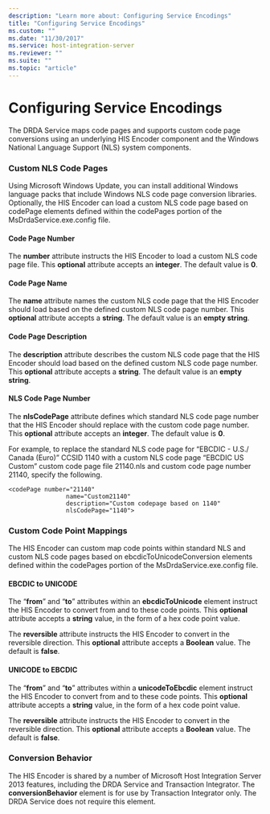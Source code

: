 ```yaml
---
description: "Learn more about: Configuring Service Encodings"
title: "Configuring Service Encodings"
ms.custom: ""
ms.date: "11/30/2017"
ms.service: host-integration-server
ms.reviewer: ""
ms.suite: ""
ms.topic: "article"
---
```

# Configuring Service Encodings
The DRDA Service maps code pages and supports custom code page conversions using an underlying HIS Encoder component and the Windows National Language Support (NLS) system components.  
  
### Custom NLS Code Pages  
 Using Microsoft Windows Update, you can install additional Windows language packs that include Windows NLS code page conversion libraries. Optionally, the HIS Encoder can load a custom NLS code page based on codePage elements defined within the codePages portion of the MsDrdaService.exe.config file.  
  
#### Code Page Number  
 The **number** attribute instructs the HIS Encoder to load a custom NLS code page file. This **optional** attribute accepts an **integer**. The default value is **0**.  
  
#### Code Page Name  
 The **name** attribute names the custom NLS code page that the HIS Encoder should load based on the defined custom NLS code page number. This **optional** attribute accepts a **string**. The default value is an **empty string**.  
  
#### Code Page Description  
 The **description** attribute describes the custom NLS code page that the HIS Encoder should load based on the defined custom NLS code page number. This **optional** attribute accepts a **string**. The default value is an **empty string**.  
  
#### NLS Code Page Number  
 The **nlsCodePage** attribute defines which standard NLS code page number that the HIS Encoder should replace with the custom code page number. This **optional** attribute accepts an **integer**. The default value is **0**.  
  
 For example, to replace the standard NLS code page for “EBCDIC - U.S./ Canada (Euro)” CCSID 1140 with a custom NLS code page “EBCDIC US Custom” custom code page file 21140.nls and custom code page number 21140, specify the following.  
  
```  
<codePage number="21140"   
                name="Custom21140"   
                description="Custom codepage based on 1140"   
                nlsCodePage="1140">  
```  
  
### Custom Code Point Mappings  
 The HIS Encoder can custom map code points within standard NLS and custom NLS code pages based on ebcdicToUnicodeConversion elements defined within the codePages portion of the MsDrdaService.exe.config file.  
  
#### EBCDIC to UNICODE  
 The “**from**” and “**to**” attributes within an **ebcdicToUnicode** element instruct the HIS Encoder to convert from and to these code points. This **optional** attribute accepts a **string** value, in the form of a hex code point value.  
  
 The **reversible** attribute instructs the HIS Encoder to convert in the reversible direction. This **optional** attribute accepts a **Boolean** value. The default is **false**.  
  
#### UNICODE to EBCDIC  
 The “**from**” and “**to**” attributes within a **unicodeToEbcdic** element instruct the HIS Encoder to convert from and to these code points. This **optional** attribute accepts a **string** value, in the form of a hex code point value.  
  
 The **reversible** attribute instructs the HIS Encoder to convert in the reversible direction. This **optional** attribute accepts a **Boolean** value. The default is **false**.  
  
### Conversion Behavior  
 The HIS Encoder is shared by a number of Microsoft Host Integration Server 2013 features, including the DRDA Service and Transaction Integrator. The **conversionBehavior** element is for use by Transaction Integrator only. The DRDA Service does not require this element.
